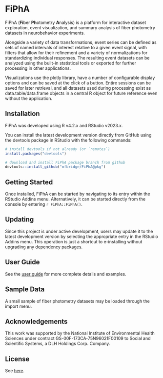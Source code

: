 
# FiPhA

<!-- badges: start -->
<!-- badges: end -->

FiPhA (**Fi**ber **Ph**otometry **A**nalysis) is a platform for interactive dataset exploration, event visualization, and summary analysis of fiber photometry datasets in neurobehavior experiments.

Alongside a variety of data transformations, event series can be defined as sets of named intervals of interest relative to a given event signal, with filters that allow for their refinement and a variety of normalizations for standardizing individual responses. The resulting event datasets can be analyzed using the built-in statistical tools or exported for further processing in other applications.

Visualizations use the plotly library, have a number of configurable display options and can be saved at the click of a button. Entire sessions can be saved for later retrieval, and all datasets used during processing exist as data.table/data.frame objects in a central R object for future reference even without the application.

## Installation

FiPhA was developed using R v4.2.x and RStudio v2023.x.

You can install the latest development version directly from GitHub using the devtools package in RStudio with the following commands:

```r
# install devtools if not already (or `remotes`)
install.packages("devtools")

# download and install FiPhA package branch from github
devtools::install_github("mfbridge/FiPhA@pkg")
```

## Getting Started

Once installed, FiPhA can be started by navigating to its entry within the RStudio Addins menu. Alternatively, it can be started directly from the console by entering ``r FiPhA::FiPhA()``.

## Updating

Since this project is under active development, users may update it to the latest development version by selecting the appropriate entry in the RStudio Addins menu. This operation is just a shortcut to e-installing without upgrading any dependency packages.

## User Guide

See the [user guide](https://mfbridge.github.io/FiPhA/articles/user-guide.html) for more complete details and examples.

## Sample Data

A small sample of fiber photometry datasets may be loaded through the import menu.

## Acknowledgements

This work was supported by the National Institute of Environmental Health Sciences under contract GS-00F-173CA-75N96021F00109 to Social and Scientific Systems, a DLH Holdings Corp. Company.

## License

See [here](https://github.com/mfbridge/FiPhA/blob/pkg/LICENSE).
